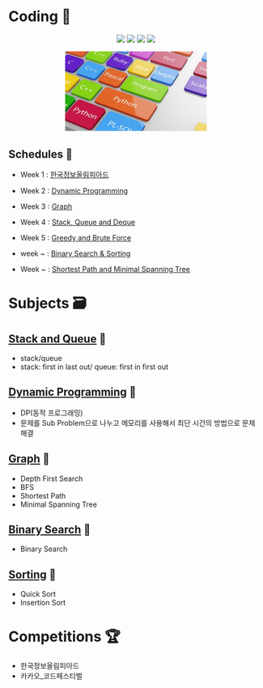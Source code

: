 # Coding 💎

 <p align="center">
<img src=https://img.shields.io/static/v1?label=&message=Bumjin&color=blue&style=flat height=28px>
<img src=https://img.shields.io/static/v1?label=&message=Minjoon&color=blue&style=flat height=28px>
<img src=https://img.shields.io/static/v1?label=&message=JungIn&color=blue&style=flat height=28px>
<img src=https://img.shields.io/static/v1?label=&message=Yujin&color=blue&style=flat height=28px>

</p>
<p align="center">
<img src="docs/img1.png" width=280px>
</p>

##  Schedules 🎅

* Week 1 : [한국정보올림피아드](competition/한국정보올림피아드)
* Week 2 : [Dynamic Programming](study/dynamic_programming)
* Week 3 : [Graph](study/graph)
* Week 4 : [Stack, Queue and Deque](study/stack_queue)
* Week 5 : [Greedy and Brute Force](study/Greedy_Brute)


* week ~ : [Binary Search & Sorting](#)
* Week ~ : [Shortest Path and Minimal Spanning Tree](#)

# Subjects 🗃️
## [Stack and Queue](study/stack_queue) 🐣
* stack/queue
* stack: first in last out/ queue: first in first out

## [Dynamic Programming](study/dynamic_programming) 🐣
* DP(동적 프로그래밍)
* 문제를 Sub Problem으로 나누고 메모리를 사용해서 최단 시간의 방법으로 문제 해결

## [Graph](study/graph) 🐣
* Depth First Search
* BFS
* Shortest Path
* Minimal Spanning Tree

## [Binary Search](#) 🐣
* Binary Search

## [Sorting](#) 🐣
* Quick Sort 
* Insertion Sort


# Competitions 🏆

* 한국정보올림피아드
* 카카오_코드페스티벌

